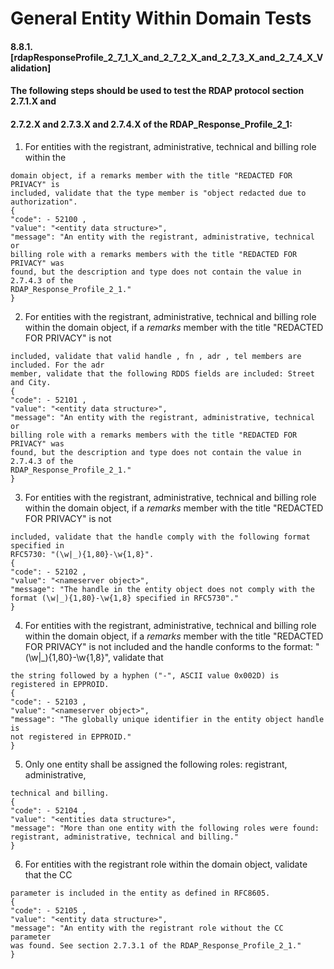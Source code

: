 # General Entity Within Domain Tests

#### 8.8.1. [rdapResponseProfile_2_7_1_X_and_2_7_2_X_and_2_7_3_X_and_2_7_4_X_Validation]

#### The following steps should be used to test the RDAP protocol section 2.7.1.X and

#### 2.7.2.X and 2.7.3.X and 2.7.4.X of the RDAP_Response_Profile_2_1:

1. For entities with the registrant, administrative, technical and billing role within the

```
domain object, if a remarks member with the title "REDACTED FOR PRIVACY" is
included, validate that the type member is "object redacted due to authorization".
{
"code": - 52100 ,
"value": "<entity data structure>",
"message": "An entity with the registrant, administrative, technical or
billing role with a remarks members with the title "REDACTED FOR PRIVACY" was
found, but the description and type does not contain the value in 2.7.4.3 of the
RDAP_Response_Profile_2_1."
}
```
2. For entities with the registrant, administrative, technical and billing role within the
    domain object, if a _remarks_ member with the title "REDACTED FOR PRIVACY" is not

```
included, validate that valid handle , fn , adr , tel members are included. For the adr
member, validate that the following RDDS fields are included: Street and City.
{
"code": - 52101 ,
"value": "<entity data structure>",
"message": "An entity with the registrant, administrative, technical or
billing role with a remarks members with the title "REDACTED FOR PRIVACY" was
found, but the description and type does not contain the value in 2.7.4.3 of the
RDAP_Response_Profile_2_1."
}
```
3. For entities with the registrant, administrative, technical and billing role within the
    domain object, if a _remarks_ member with the title "REDACTED FOR PRIVACY" is not

```
included, validate that the handle comply with the following format specified in
RFC5730: "(\w|_){1,80}-\w{1,8}".
{
"code": - 52102 ,
"value": "<nameserver object>",
"message": "The handle in the entity object does not comply with the
format (\w|_){1,80}-\w{1,8} specified in RFC5730"."
}
```
4. For entities with the registrant, administrative, technical and billing role within the
    domain object, if a _remarks_ member with the title "REDACTED FOR PRIVACY" is not
    included and the handle conforms to the format: "(\w|_){1,80}-\w{1,8}", validate that

```
the string followed by a hyphen ("-", ASCII value 0x002D) is registered in EPPROID.
{
"code": - 52103 ,
"value": "<nameserver object>",
"message": "The globally unique identifier in the entity object handle is
not registered in EPPROID."
}
```

5. Only one entity shall be assigned the following roles: registrant, administrative,

```
technical and billing.
{
"code": - 52104 ,
"value": "<entities data structure>",
"message": "More than one entity with the following roles were found:
registrant, administrative, technical and billing."
}
```
6. For entities with the registrant role within the domain object, validate that the CC

```
parameter is included in the entity as defined in RFC8605.
{
"code": - 52105 ,
"value": "<entity data structure>",
"message": "An entity with the registrant role without the CC parameter
was found. See section 2.7.3.1 of the RDAP_Response_Profile_2_1."
}
```

